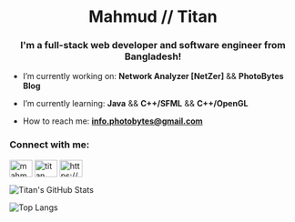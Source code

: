 <h1 align="center">Mahmud // Titan</h1>
<h3 align="center">I'm a full-stack web developer and software engineer from Bangladesh!</h3>

-  I’m currently working on: **Network Analyzer [NetZer]** && **PhotoBytes Blog**

-  I’m currently learning: **Java** && **C++/SFML** && **C++/OpenGL**

-  How to reach me: **info.photobytes@gmail.com**


<h3 align="left">Connect with me:</h3>
<p align="left">
<a href="https://fb.com/mahmudalmuhaimin" target="blank"><img align="center" src="https://raw.githubusercontent.com/rahuldkjain/github-profile-readme-generator/master/src/images/icons/Social/facebook.svg" alt="mahmudalmuhaimin" height="30" width="40" /></a>
<a href="https://www.youtube.com/@titan8788" target="blank"><img align="center" src="https://raw.githubusercontent.com/rahuldkjain/github-profile-readme-generator/master/src/images/icons/Social/youtube.svg" alt="titan" height="30" width="40" /></a>
<a href="https://discord.gg/https://discord.gg/2JwQ35Gf" target="blank"><img align="center" src="https://raw.githubusercontent.com/rahuldkjain/github-profile-readme-generator/master/src/images/icons/Social/discord.svg" alt="https://discord.gg/2JwQ35Gf" height="30" width="40" /></a>
</p>

![Titan's GitHub Stats](https://github-readme-stats.vercel.app/api?username=titan3755&theme=tokyonight)

![Top Langs](https://github-readme-stats.vercel.app/api/top-langs/?username=titan3755&hide=javascript,css,scss,html&theme=tokyonight&layout=donut&langs_count=10)


